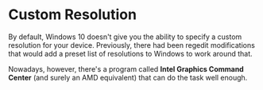 # Custom Resolution
By default, Windows 10 doesn't give you the ability to specify a custom resolution for your device.
Previously, there had been regedit modifications that would add a preset list of resolutions to Windows to work around that.

Nowadays, however, there's a program called __Intel Graphics Command Center__ (and surely an AMD equivalent) that can do the task well enough.